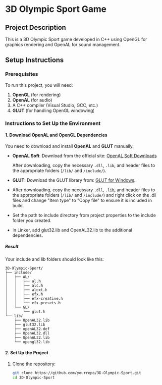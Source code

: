 ﻿# 3D Olympic Sport Game

## Project Description
This is a 3D Olympic Sport game developed in C++ using OpenGL for graphics rendering and OpenAL for sound management.

## Setup Instructions

### Prerequisites
To run this project, you will need:
1. **OpenGL** (for rendering)
2. **OpenAL** (for audio)
3. A C++ compiler (Visual Studio, GCC, etc.)
4. **GLUT** (for handling OpenGL windowing)

### Instructions to Set Up the Environment

#### 1. Download OpenAL and OpenGL Dependencies
You need to download and install **OpenAL** and **GLUT** manually.

- **OpenAL Soft**: 
  Download from the official site: [OpenAL Soft Downloads](https://openal-soft.org/#download)

  After downloading, copy the necessary `.dll`, `.lib`, and header files to the appropriate folders (`/lib/` and `/include/`).

- **GLUT**: 
  Download the GLUT library from: [GLUT for Windows](https://www.opengl.org/resources/libraries/glut/).

- After downloading, copy the necessary `.dll`, `.lib`, and header files to the appropriate folders (`/lib/` and `/include/`) and right click on the .dll files and change "Item type" to "Copy file" to ensure it is included in build.
- Set the path to include directory from project properties to the include folder you created.
- In Linker, add glut32.lib and OpenAL32.lib to the additional dependencies.

##### Result
Your include and lib folders should look like this:
```
3D-Olympic-Sport/
├── include/
│   ├── AL/
│   │   ├── al.h
│   │   ├── alc.h
│   │   ├── alext.h
│   │   ├── efx.h
│   │   ├── efx-creative.h
│   │   └── efx-presets.h
│   └── GL/
│       └── glut.h
└── lib/
	├── OpenAL32.lib
	├── glut32.lib
	├── openAL32.def
	├── OpenAL32.dll
	├── OpenAL32.lib
	└── opengl32.lib
```

#### 2. Set Up the Project

1. Clone the repository:
   ```bash
   git clone https://github.com/yourrepo/3D-Olympic-Sport.git
   cd 3D-Olympic-Sport

